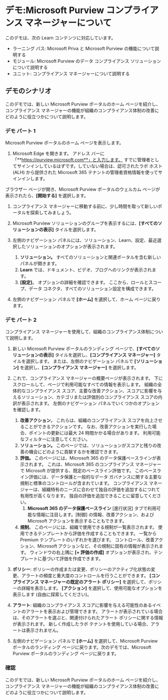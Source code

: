 <!---
---
デモ:タイトル:「Microsoft Purview コンプライアンス マネージャーについて」ラーニング パス/モジュール/ユニット:「Microsoft Priva および Microsoft Purview の機能について説明する、モジュール 2: Microsoft Purview のデータ コンプライアンス ソリューションについて説明する、ユニット 4: コンプライアンス マネージャーについて説明する」
---
--->

# デモ:Microsoft Purview コンプライアンス マネージャーについて

このデモは、次の Learn コンテンツに対応しています。

- ラーニング パス: Microsoft Priva と Microsoft Purview の機能について説明する
- モジュール: Microsoft Purview のデータ コンプライアンス ソリューションについて説明する
- ユニット: コンプライアンス マネージャーについて説明する

## デモのシナリオ

このデモでは、新しい Microsoft Purview ポータルのホーム ページを紹介し、コンプライアンス マネージャーの機能が組織のコンプライアンス体制の改善にどのように役立つかについて説明します。

### デモ パート 1

Microsoft Purview ポータルのホーム ページを表示します。

1. Microsoft Edge を開きます。 アドレス バーに「**https://purview.microsoft.com**」と入力します。 すでに管理者としてサインインしているはずです。していない場合は、認可されたラボ ホスト (ALH) から提供された Microsoft 365 テナントの管理者資格情報を使ってサインインします。

ブラウザー ページが開き、Microsoft Purview ポータルのウェルカム ページが表示されたら、**[開始する]** を選択します。  

1. コンプライアンス マネージャーに移動する前に、少し時間を取って新しいポータルを探索してみましょう。

1. Microsoft Purview ソリューションのグループを表示するには、**[すべてのソリューションの表示]** タイルを選択します。

1. 左側のナビゲーション パネルには、ソリューション、Learn、設定、最近選択したソリューションのオプションが表示されます。
    1. **ソリューション。** すべてのソリューションと関連ポータルを含む新しいパネルが開きます。
    1. **Learn** では、ドキュメント、ビデオ、ブログへのリンクが表示されます。
    1. **[設定]**。 オプションの詳細を確認できます。 ここから、ロールとスコープ、データ コネクタ、すべてのソリューション設定を構成できます。

1. 左側のナビゲーション パネルで **[ホーム]** を選択して、ホーム ページに戻ります。

### デモ パート 2

コンプライアンス マネージャーを使用して、組織のコンプライアンス体制について説明します。

1. 新しい Microsoft Purview ポータルのランディング ページで、**[すべてのソリューションの表示]** タイルを選択し、**[コンプライアンス マネージャー]** タイルを選択します。 または、左側のナビゲーション パネルで **[ソリューション]** を選択し、**[コンプライアンス マネージャー]** を選択します。

1. これで、コンプライアンス マネージャーの概要ページが表示されます。 下にスクロールして、ページで利用可能なすべての情報を表示します。  組織の全体的なコンプライアンス スコア、主要な改善アクション、スコアに影響を与えるソリューション、カテゴリまたは評価別のコンプライアンス スコアの内訳が表示されます。 左側のナビゲーション パネルでいくつかのオプションを確認します。
    1. **改善アクション**。  これらは、組織のコンプライアンス スコアを向上させることができるアクションです。 なお、改善アクションを実行した場合、ポイントの更新には最大 24 時間かかる場合があります。  利用可能なフィルターに注意してください。
    1. **ソリューション。** このページでは、ソリューションがスコアと残りの改善の機会にどのように貢献するかを確認できます。
    1. **評価。** このページには、Microsoft 365 のデータ保護ベースラインが表示されます。  これは、Microsoft 365 のコンプライアンス マネージャーで Microsoft が提供する、既定のベースライン評価です。  このベースライン評価には、データ保護と一般的なデータ ガバナンスに関する主要な規制と標準のコントロールが含まれています。 コンプライアンス マネージャーは、組織特有のニーズに合わせて独自の評価を追加するにつれて有用性が高くなります。  独自の評価を追加できることに留意してください。
        1. **Microsoft 365 のデータ保護ベースライン**  [進行状況] タブで利用可能な情報に注目します。[制御] の情報、改善アクション、および Microsoft アクションを表示することもできます。  
    1. **規制**。  このページには、組織で使用できる規制が一覧表示されます。 使用できるテンプレートから評価を作成することもできます。  一覧から Premium テンプレートのいずれかを選びます。  コントロール、改善アクション、Microsoft アクションなど、その規制に固有の情報が表示されます。  ウィンドウの右上隅に **[+ 評価の作成]** オプションが表示され、テンプレートに基づいて評価を作成できます。
1. **ポリシー**: ポリシーの作成または変更、ポリシーのアクティブ化状態の変更、アラートの頻度と重大度のコントロールを行うことができます。 **[コンプライアンス マネージャーの既定のアラート ポリシー]** を選択して、ポリシーの詳細を表示します。  **[アクション]** を選択して、使用可能なオプションを表示します (自由に探索してください)。
1. **アラート**: 組織のコンプライアンス スコアに影響を与える可能性のあるイベントのアラートを表示および管理できます。  アラートが表示されている場合は、そのアラートを選ぶと、関連付けられたアラート ポリシーに関する情報が表示されます。 新しく作成したラボ テナントを使用している場合、アラートは表示されません。

1. 左側のナビゲーション パネルで **[ホーム]** を選択して、Microsoft Purview ポータルのランディング ページに戻ります。次のデモでは、Microsoft Purview ポータルのランディング ページに戻ります。

### 確認

このデモでは、新しい Microsoft Purview ポータルのホーム ページを紹介し、コンプライアンス マネージャーの機能が組織のコンプライアンス体制の改善にどのように役立つかについて説明します。

